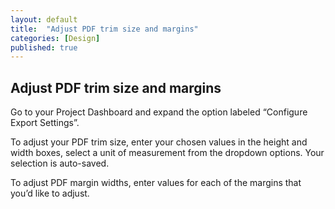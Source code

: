 ```yaml
---
layout: default
title:  "Adjust PDF trim size and margins"
categories: [Design]
published: true
---
```


<section data-type="chapter" class="hsecchapter" data-hederis-type="hsecchapter" id="pFejghcq2"><h1 data-hederis-type="hblkchaptitle" class="hblkchaptitle" id="psCJyHvn7">Adjust PDF trim size and margins</h1>
    <p class="hblkp" data-hederis-type="hblkp" id="p5zAyVxLu">Go to your Project Dashboard and expand the option labeled &#8220;Configure Export Settings&#8221;. </p>
    <p class="hblkp" data-hederis-type="hblkp" id="p4Nm0nOh0">To adjust your PDF trim size, enter your chosen values in the height and width boxes, select a unit of measurement from the dropdown options. Your selection is auto-saved.</p>
    <p class="hblkp" data-hederis-type="hblkp" id="pDlUsSSAv">To adjust PDF margin widths, enter values for each of the margins that you&#8217;d like to adjust.</p>
    </section>
    